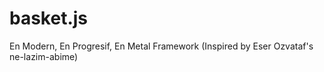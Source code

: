 # basket.js
En Modern, En Progresif, En Metal Framework (Inspired by Eser Ozvataf's ne-lazim-abime)
